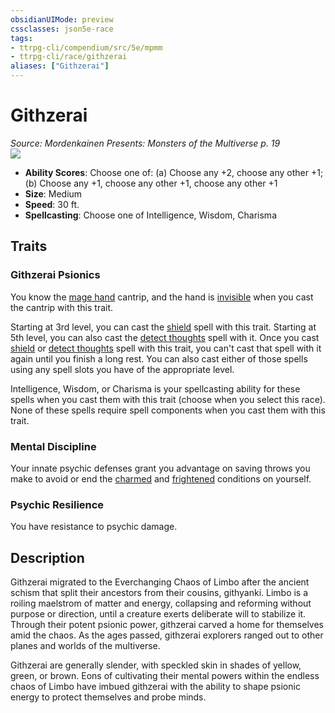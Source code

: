 ```yaml
---
obsidianUIMode: preview
cssclasses: json5e-race
tags:
- ttrpg-cli/compendium/src/5e/mpmm
- ttrpg-cli/race/githzerai
aliases: ["Githzerai"]
---
```

# Githzerai
*Source: Mordenkainen Presents: Monsters of the Multiverse p. 19*  
![](3-Mechanics/CLI/races/img/githzerai.webp#right)

- **Ability Scores**: Choose one of: (a) Choose any +2, choose any other +1; (b) Choose any +1, choose any other +1, choose any other +1
- **Size**: Medium
- **Speed**: 30 ft.
- **Spellcasting**: Choose one of Intelligence, Wisdom, Charisma

## Traits

### Githzerai Psionics

You know the [mage hand](3-Mechanics/CLI/spells/mage-hand.md) cantrip, and the hand is [invisible](3-Mechanics/CLI/rules/conditions.md#Invisible) when you cast the cantrip with this trait.

Starting at 3rd level, you can cast the [shield](3-Mechanics/CLI/spells/shield.md) spell with this trait. Starting at 5th level, you can also cast the [detect thoughts](3-Mechanics/CLI/spells/detect-thoughts.md) spell with it. Once you cast [shield](3-Mechanics/CLI/spells/shield.md) or [detect thoughts](3-Mechanics/CLI/spells/detect-thoughts.md) spell with this trait, you can't cast that spell with it again until you finish a long rest. You can also cast either of those spells using any spell slots you have of the appropriate level.

Intelligence, Wisdom, or Charisma is your spellcasting ability for these spells when you cast them with this trait (choose when you select this race). None of these spells require spell components when you cast them with this trait.

### Mental Discipline

Your innate psychic defenses grant you advantage on saving throws you make to avoid or end the [charmed](3-Mechanics/CLI/rules/conditions.md#Charmed) and [frightened](3-Mechanics/CLI/rules/conditions.md#Frightened) conditions on yourself.

### Psychic Resilience

You have resistance to psychic damage.

## Description

Githzerai migrated to the Everchanging Chaos of Limbo after the ancient schism that split their ancestors from their cousins, githyanki. Limbo is a roiling maelstrom of matter and energy, collapsing and reforming without purpose or direction, until a creature exerts deliberate will to stabilize it. Through their potent psionic power, githzerai carved a home for themselves amid the chaos. As the ages passed, githzerai explorers ranged out to other planes and worlds of the multiverse.

Githzerai are generally slender, with speckled skin in shades of yellow, green, or brown. Eons of cultivating their mental powers within the endless chaos of Limbo have imbued githzerai with the ability to shape psionic energy to protect themselves and probe minds.